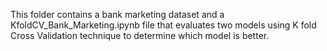 This folder contains a bank marketing dataset and a KfoldCV_Bank_Marketing.ipynb file that evaluates two models using K fold Cross Validation technique to determine which model is better. 
